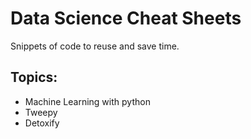 # Data Science Cheat Sheets

Snippets of code to reuse and save time.

## Topics:

- Machine Learning with python
- Tweepy
- Detoxify
